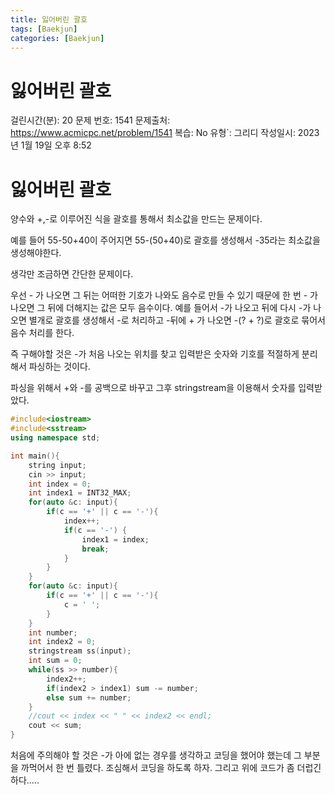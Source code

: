 ```yaml
---
title: 잃어버린 괄호
tags: [Baekjun]
categories: [Baekjun]
---
```

# 잃어버린 괄호

걸린시간(분): 20
문제 번호: 1541
문제출처: https://www.acmicpc.net/problem/1541
복습: No
유형`: 그리디
작성일시: 2023년 1월 19일 오후 8:52

# 잃어버린 괄호

양수와 +,-로 이루어진 식을 괄호를 통해서 최소값을 만드는 문제이다.

예를 들어 55-50+40이 주어지면 55-(50+40)로 괄호를 생성해서 -35라는 최소값을 생성해야한다.

생각만 조금하면 간단한 문제이다.

우선 - 가 나오면 그 뒤는 어떠한 기호가 나와도 음수로 만들 수 있기 때문에 한 번 - 가 나오면 그 뒤에 더해지는 값은 모두 음수이다. 예를 들어서 -가 나오고 뒤에 다시 -가 나오면 별개로 괄호를 생성해서 -로 처리하고 -뒤에 + 가 나오면 -(? + ?)로 괄호로 묶어서 음수 처리를 한다.

즉 구해야할 것은 -가 처음 나오는 위치를 찾고 입력받은 숫자와 기호를 적절하게 분리해서 파싱하는 것이다.

파싱을 위해서 +와 -를 공백으로 바꾸고  그후 stringstream을 이용해서 숫자를 입력받았다.

```cpp
#include<iostream>
#include<sstream>
using namespace std;

int main(){
    string input;
    cin >> input;
    int index = 0;
    int index1 = INT32_MAX;
    for(auto &c: input){
        if(c == '+' || c == '-'){
            index++;
            if(c == '-') {
                index1 = index;
                break;
            }
        }
    }
    for(auto &c: input){
        if(c == '+' || c == '-'){
            c = ' ';
        }
    }
    int number;
    int index2 = 0;
    stringstream ss(input);
    int sum = 0;
    while(ss >> number){
        index2++;
        if(index2 > index1) sum -= number;
        else sum += number;
    }
    //cout << index << " " << index2 << endl;
    cout << sum;
}
```

처음에 주의해야 할 것은 -가 아에 없는 경우를 생각하고 코딩을 했어야 했는데 그 부분을 까먹어서 한 번 틀렸다. 조심해서 코딩을 하도록 하자. 그리고 위에 코드가 좀 더럽긴 하다…..